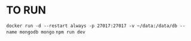 # TO RUN
`docker run -d --restart always -p 27017:27017 -v ~/data:/data/db --name mongodb mongo`
`npm run dev`